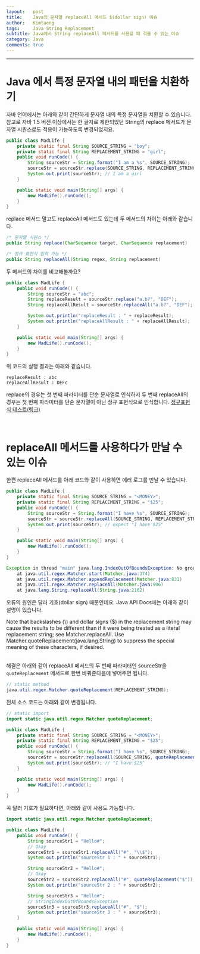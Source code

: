 ```yaml
---
layout:   post
title:    Java의 문자열 replaceAll 메서드 $(dollar sign) 이슈
author:   Kimtaeng
tags: 	  Java String Replacement
subtitle: Java에서 String replaceAll 메서드를 사용할 때 겪을 수 있는 이슈
category: Java
comments: true
---
```


<hr/>

# Java 에서 특정 문자열 내의 패턴을 치환하기

자바 언어에서는 아래와 같이 간단하게 문자열 내의 특정 문자열을 치환할 수 있습니다.
참고로 자바 1.5 버전 이상에서는 한 글자로 제한되었던 String의 replace 메서드가
문자열 시퀀스로도 적용이 가능하도록 변경되었지요.

```java
public class MadLife {
    private static final String SOURCE_STRING = "boy";
    private static final String REPLACEMENT_STRING = "girl";
    public void runCode() {
        String sourceStr = String.format("I am a %s", SOURCE_STRING);
        sourceStr = sourceStr.replace(SOURCE_STRING, REPLACEMENT_STRING);
        System.out.print(sourceStr); // I am a girl
    }

    public static void main(String[] args) {
        new MadLife().runCode();
    }
}
```

replace 메서드 말고도 replaceAll 메서드도 있는데 두 메서드의 차이는 아래와 같습니다.
```java
/* 문자열 시퀀스 */
public String replace(CharSequence target, CharSequence replacement)

/* 정규 표현식 입력 가능 */
public String replaceAll(String regex, String replacement) 
```

두 메서드의 차이를 비교해볼까요?
```java
public class MadLife {
    public void runCode() {
        String sourceStr = "abc";
        String replaceResult = sourceStr.replace("a.b?", "DEF");
        String replaceAllResult = sourceStr.replaceAll("a.b?", "DEF");

        System.out.println("replaceResult : " + replaceResult);
        System.out.println("replaceAllResult : " + replaceAllResult);
    }

    public static void main(String[] args) {
        new MadLife().runCode();
    }
}
```


위 코드의 실행 결과는 아래와 같습니다.
```
replaceResult : abc
replaceAllResult : DEFc
```

replace의 경우는 첫 번째 파라미터를 단순 문자열로 인식하지 두 번째 replaceAll의 경우는
첫 번째 파라미터를 단순 문자열이 아닌 정규 표현식으로 인식합니다. <a href="https://regex101.com/" target="_blank">정규표현식 테스트(링크)</a>

<br/>


# replaceAll 메서드를 사용하다가 만날 수 있는 이슈

한편 replaceAll 메서드를 아래 코드와 같이 사용하면 에러 로그를 만날 수 있습니다.
```java
public class MadLife {
    private static final String SOURCE_STRING = "<MONEY>";
    private static final String REPLACEMENT_STRING = "$25";
    public void runCode() {
        String sourceStr = String.format("I have %s", SOURCE_STRING);
        sourceStr = sourceStr.replaceAll(SOURCE_STRING, REPLACEMENT_STRING);
        System.out.print(sourceStr); // expect "I have $25"
    }

    public static void main(String[] args) {
        new MadLife().runCode();
    }
}
```
```java
Exception in thread "main" java.lang.IndexOutOfBoundsException: No group 2
	at java.util.regex.Matcher.start(Matcher.java:374)
	at java.util.regex.Matcher.appendReplacement(Matcher.java:831)
	at java.util.regex.Matcher.replaceAll(Matcher.java:906)
	at java.lang.String.replaceAll(String.java:2162)
```

오류의 원인은 달러 기호(dollar sign) 때문인데요. Java API Docs에는 아래와 같이 설명이 있습니다.

<div class="post_caption">Note that backslashes (\) and dollar signs ($) in the replacement string may cause the results
to be different than if it were being treated as a literal replacement string; see Matcher.replaceAll.
Use Matcher.quoteReplacement(java.lang.String) to suppress the special meaning of these characters, if desired.</div>

<br/>

해결은 아래와 같이 replaceAll 메서드의 두 번째 파라미터인 sourceStr을 ```quoteReplacement``` 메서드로 한번 바꿔준다음에
넣어주면 됩니다.

```java
// static method
java.util.regex.Matcher.quoteReplacement(REPLACEMENT_STRING);
```

전체 소스 코드는 아래와 같이 변경됩니다.

```java
// static import
import static java.util.regex.Matcher.quoteReplacement;

public class MadLife {
    private static final String SOURCE_STRING = "<MONEY>";
    private static final String REPLACEMENT_STRING = "$25";
    public void runCode() {
        String sourceStr = String.format("I have %s", SOURCE_STRING);
        sourceStr = sourceStr.replaceAll(SOURCE_STRING, quoteReplacement(REPLACEMENT_STRING));
        System.out.print(sourceStr); // "I have $25"
    }

    public static void main(String[] args) {
        new MadLife().runCode();
    }
}
```

꼭 달러 기호가 필요하다면, 아래와 같이 사용도 가능합니다.
```java
import static java.util.regex.Matcher.quoteReplacement;

public class MadLife {
    public void runCode() {
        String sourceStr1 = "Hello#";
        // Okay
        sourceStr1 = sourceStr1.replaceAll("#", "\\$");
        System.out.println("sourceStr 1 : " + sourceStr1);

        String sourceStr2 = "Hello#";
        // Okay
        sourceStr2 = sourceStr2.replaceAll("#", quoteReplacement("$"));
        System.out.println("sourceStr 2 : " + sourceStr2);

        String sourceStr3 = "Hello#";
        // StringIndexOutOfBoundsException
        sourceStr3 = sourceStr3.replaceAll("#", "$");
        System.out.println("sourceStr 3 : " + sourceStr3);
    }

    public static void main(String[] args) {
        new MadLife().runCode();
    }
}
```